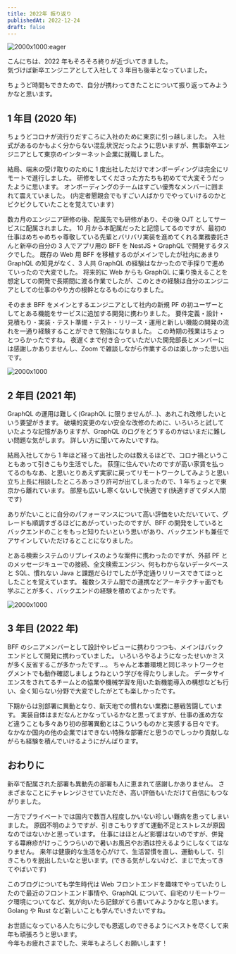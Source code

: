 ```yaml
---
title: 2022年 振り返り
publishedAt: 2022-12-24
draft: false
---
```


![2000x1000:eager](/img/2022-12-24-head 'Photo by Jan Kopřiv on Unsplash')

こんにちは、2022 年もそろそろ終りが近づいてきました。  
気づけば新卒エンジニアとして入社して 3 年目も後半となっていました。

ちょうど時間もできたので、自分が携わってきたことについて振り返ってみようかなと思います。

## 1 年目 (2020 年)

ちょうどコロナが流行りだすころに入社のために東京に引っ越しました。
入社式があるのかもよく分からない混乱状況だったように思いますが、無事新卒エンジニアとして東京のインターネット企業に就職しました。

結局、端末の受け取りのために 1 度出社しただけでオンボーディングは完全にリモートで進行しました。
研修をしてくださった方たちも初めてで大変そうだったように思います。
オンボーディングのチームはすごい優秀なメンバーに囲まれて震えていました。
(内定者懇親会でもすごい人ばかりでやっていけるのかとビクビクしていたことを覚えています)

数カ月のエンジニア研修の後、配属先でも研修があり、その後 OJT としてサービスに配属されました。
10 月から本配属だったと記憶してるのですが、最初の仕事はめちゃめちゃ尊敬している先輩とバリバリ実装を進めてくれる業務委託さんと新卒の自分の 3 人でアプリ用の BFF を NestJS + GraphQL で開発するタスクでした。
既存の Web 用 BFF を移植するのがメインでしたが社内にあまり GraphQL の知見がなく、3 人共 GraphQL の経験はなかったので手探りで進めていったので大変でした。
将来的に Web からも GraphQL に乗り換えることを想定しての開発で長期間に渡る作業でしたが、このときの経験は自分のエンジニアとしての仕事のやり方の根幹となるものになりました。

そのまま BFF をメインとするエンジニアとして社内の新規 PF の初ユーザーとしてとある機能をサービスに追加する開発に携わりました。
要件定義・設計・見積もり・実装・テスト準備・テスト・リリース・運用と新しい機能の開発の流れを一通り経験することができて勉強になりました。
この時期の残業はちょっとつらかったですね。
夜遅くまで付き合っていただいた開発部長とメンバーには感謝しかありませんし、Zoom で雑談しながら作業するのは楽しかった思い出です。

![2000x1000](/img/2022-12-24-change 'Photo by Javier Allegue Barros on Unsplash')

## 2 年目 (2021 年)

GraphQL の運用は難しく(GraphQL に限りませんが...)、あれこれ改修したいという要望がきます。
破壊的変更のない安全な改修のために、いろいろと試していたような記憶がありますが、GraphQL のログをどうするのかはいまだに難しい問題な気がします。
詳しい方に聞いてみたいですね。

結局入社してから 1 年ほど経って出社したのは数えるほどで、コロナ禍ということもあって引きこもり生活でした。
荻窪に住んでいたのですが高い家賃を払ってるのもなあ、と思いとりあえず実家に戻ってリモートワークしてみようと思い立ち上長に相談したところあっさり許可が出てしまったので、1 年ちょっとで東京から離れています。
部屋も広いし寒くないしで快適です(快適すぎてダメ人間です)

ありがたいことに自分のパフォーマンスについて高い評価をいただいていて、グレードも順調すぎるほどにあがっていったのですが、BFF の開発をしているとバックエンドのことをもっと知りたいという思いがあり、バックエンドも兼任でアサインしていただけるとことになりました。

とある検索システムのリプレイスのような案件に携わったのですが、外部 PF とのメッセージキューでの接続、全文検索エンジン、何もわからないデータベースと SQL、慣れない Java と課題だらけでしたが予定通りリリースできてほっとしたことを覚えています。
複数システム間での連携などアーキテクチャ面でも学ぶことが多く、バックエンドの経験を積めてよかったです。

![2000x1000](/img/2022-12-24-runner 'Photo by Bruno Nascimento on Unsplash')

## 3 年目 (2022 年)

BFF のシニアメンバーとして設計やレビューに携わりつつも、メインはバックエンドとして開発に携わっていました。
いろいろやるようになったせいかミスが多く反省するこが多かったです...。
ちゃんと本番環境と同じネットワークセグメントでも動作確認しましょうねという学びを得たりしました。
データサイエンスをされてるチームとの協業や機械学習を用いた新機能導入の構想なども行い、全く知らない分野で大変でしたがとても楽しかったです。

下期からは別部署に異動となり、新天地での慣れない業務に悪戦苦闘しています。
実装自体はまだなんとかなっているかなと思ってますが、仕事の進め方など違うことも多々あり初の部署異動とはこういうものかと実感する日々です。
なかなか国内の他の企業ではできない特殊な部署だと思うのでしっかり貢献しながらも経験を積んでいけるようにがんばります。

## おわりに

新卒で配属された部署も異動先の部署も人に恵まれて感謝しかありません。
さまざまなことにチャレンジさせていただき、高い評価もいただけて自信にもつながりました。

一方でプライベートでは国内で数百人程度しかいない珍しい難病を患ってしまいました。
原因不明のようですが、引きこもりすぎて運動不足とストレスが原因なのではないかと思っています。
仕事にはほとんど影響はないのですが、併発する蕁麻疹がけっこうつらいので暑いお風呂やお酒は控えるようにしなくてはなりません。
来年は健康的な生活を心がけて、生活習慣を直し、運動もして、引きこもりを脱出したいなと思います。(できる気がしないけど、まじで太ってきてやばいです)

このブログについても学生時代は Web フロントエンドを趣味でやっていたりしたので最近のフロントエンド事情や、GraphQL について、自宅のリモートワーク環境についてなど、気が向いたら記録がてら書いてみようかなと思います。
Golang や Rust など新しいことも学んでいきたいですね。

お世話になっている人たちに少しでも恩返しのできるようにベストを尽くして来年も頑張ろうと思います。  
今年もお疲れさまでした、来年もよろしくお願いします！
